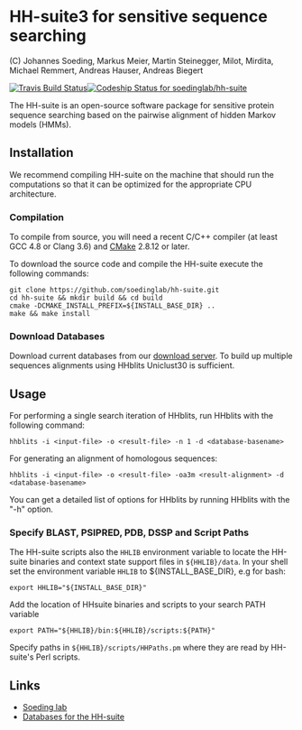 # HH-suite3 for sensitive sequence searching

(C) Johannes Soeding, Markus Meier, Martin Steinegger, Milot, Mirdita, Michael Remmert, Andreas Hauser, Andreas Biegert

[![Travis Build Status](https://travis-ci.org/soedinglab/hh-suite.svg?branch=master)](https://travis-ci.org/soedinglab/hh-suite)[![Codeship Status for soedinglab/hh-suite](https://codeship.com/projects/0936c290-2248-0133-bcb4-52bb0fef976f/status?branch=master)](https://codeship.com/projects/96085)

The HH-suite is an open-source software package for sensitive protein sequence searching based on the pairwise alignment of hidden Markov models (HMMs).

## Installation
We recommend compiling HH-suite on the machine that should run the computations so that it can be optimized for the appropriate CPU architecture.

### Compilation
To compile from source, you will need a recent C/C++ compiler (at least GCC 4.8 or Clang 3.6) and [CMake](http://cmake.org/) 2.8.12 or later.

To download the source code and compile the HH-suite execute the following commands:
```
git clone https://github.com/soedinglab/hh-suite.git
cd hh-suite && mkdir build && cd build
cmake -DCMAKE_INSTALL_PREFIX=${INSTALL_BASE_DIR} ..
make && make install
```

### Download Databases
Download current databases from our [download server](http://wwwuser.gwdg.de/~compbiol/data/hhsuite/databases/hhsuite_dbs/).
To build up multiple sequences alignments using HHblits Uniclust30 is sufficient.

## Usage
For performing a single search iteration of HHblits, run HHblits with the following command:
```
hhblits -i <input-file> -o <result-file> -n 1 -d <database-basename>
```

For generating an alignment of homologous sequences:
```
hhblits -i <input-file> -o <result-file> -oa3m <result-alignment> -d <database-basename>
```

You can get a detailed list of options for HHblits by running HHblits with the "-h" option.

### Specify BLAST, PSIPRED, PDB, DSSP and Script Paths

The HH-suite scripts also the `HHLIB` environment variable to locate the HH-suite binaries and context state support files in `${HHLIB}/data`. In your shell set the environment variable `HHLIB` to ${INSTALL\_BASE\_DIR}, e.g for bash:

```
export HHLIB="${INSTALL_BASE_DIR}"
```

Add the location of HHsuite binaries and scripts to your search PATH variable
```
export PATH="${HHLIB}/bin:${HHLIB}/scripts:${PATH}"
```

Specify paths in `${HHLIB}/scripts/HHPaths.pm` where they are read by HH-suite's Perl scripts.

## Links

* [Soeding lab](http://www.mpibpc.mpg.de/soeding)
* [Databases for the HH-suite](http://wwwuser.gwdg.de/~compbiol/data/hhsuite/)


